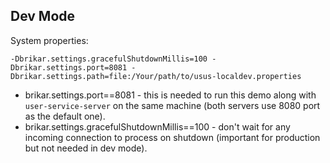 
## Dev Mode

System properties:

```
-Dbrikar.settings.gracefulShutdownMillis=100 -Dbrikar.settings.port=8081 -Dbrikar.settings.path=file:/Your/path/to/usus-localdev.properties
```

* brikar.settings.port==8081 - this is needed to run this demo along with ``user-service-server`` on the same machine (both servers use 8080 port as the default one).
* brikar.settings.gracefulShutdownMillis==100 - don't wait for any incoming connection to process on shutdown (important for production but not needed in dev mode).

